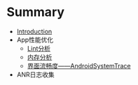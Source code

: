 # Summary

* [Introduction](README.md)
* App性能优化
   * [Lint分析](lint_analyze.md)
   * [内存分析](内存分析.md)
   * [界面流畅度——AndroidSystemTrace](界面流畅度分析——androidsystemtrace.md)
* ANR日志收集

